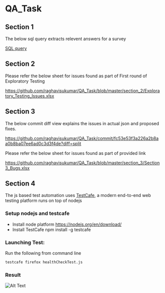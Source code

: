 # QA_Task

## Section 1

The below sql query extracts relevent answers for a survey

[SQL query](https://github.com/raghavisukumar/QA_Task/blob/master/section_1/selectQuery.sql)

## Section 2

Please refer the below sheet for issues found as part of First round of Exploratory Testing

https://github.com/raghavisukumar/QA_Task/blob/master/section_2/Exploratory_Testing_Issues.xlsx

## Section 3

The below commit diff view explains the issues in actual json and proposed fixes.

https://github.com/raghavisukumar/QA_Task/commit/fc53e53f3a226a2b8aa0b8ba07ee6ad0c3d3f4de?diff=split

Please refer the below sheet for issues found as part of provided link

https://github.com/raghavisukumar/QA_Task/blob/master/section_3/Section3_Bugs.xlsx

## Section 4

The js based test automation uses [TestCafe](https://devexpress.github.io/testcafe/), a modern end-to-end web testing platform runs on top of nodejs

### Setup nodejs and testcafe
- Install node platform
  https://nodejs.org/en/download/
- Install TestCafe
  npm install -g testcafe

### Launching Test:    
Run the following from command line

```sh
testcafe firefox healthCheckTest.js
```

### Result
![Alt Text](https://media.giphy.com/media/eiwPmbID79LMebrU4u/giphy.gif)
